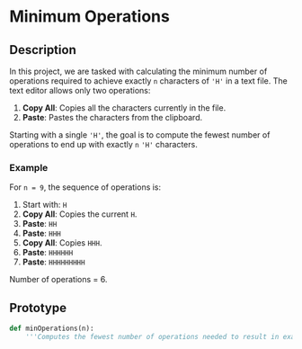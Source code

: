# Minimum Operations

## Description
In this project, we are tasked with calculating the minimum number of operations required to achieve exactly `n` characters of `'H'` in a text file. The text editor allows only two operations:

1. **Copy All**: Copies all the characters currently in the file.
2. **Paste**: Pastes the characters from the clipboard.

Starting with a single `'H'`, the goal is to compute the fewest number of operations to end up with exactly `n` `'H'` characters.

### Example
For `n = 9`, the sequence of operations is:

1. Start with: `H`
2. **Copy All**: Copies the current `H`.
3. **Paste**: `HH`
4. **Paste**: `HHH`
5. **Copy All**: Copies `HHH`.
6. **Paste**: `HHHHHH`
7. **Paste**: `HHHHHHHHH`

Number of operations = 6.

## Prototype
```python
def minOperations(n):
    '''Computes the fewest number of operations needed to result in exactly n H characters.'''
